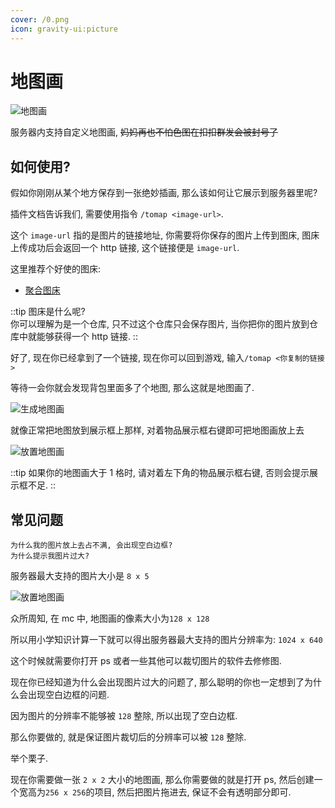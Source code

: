 ```yaml
---
cover: /0.png
icon: gravity-ui:picture
---
```


# 地图画

![地图画](/tomap/tomap-1.webp)

服务器内支持自定义地图画, ~~妈妈再也不怕色图在扣扣群发会被封号了~~

## 如何使用?

假如你刚刚从某个地方保存到一张绝妙插画, 那么该如何让它展示到服务器里呢?

插件文档告诉我们, 需要使用指令 `/tomap <image-url>`.

这个 `image-url` 指的是图片的链接地址, 你需要将你保存的图片上传到图床, 图床上传成功后会返回一个 http 链接, 这个链接便是 `image-url`.

这里推荐个好使的图床:

-   [聚合图床](https://www.superbed.cn/)

::tip
图床是什么呢?
<br />
你可以理解为是一个仓库, 只不过这个仓库只会保存图片, 当你把你的图片放到仓库中就能够获得一个 http 链接.
::

好了, 现在你已经拿到了一个链接, 现在你可以回到游戏, 输入`/tomap <你复制的链接>`

等待一会你就会发现背包里面多了个地图, 那么这就是地图画了.

![生成地图画](/tomap/tomap-2.webp)

就像正常把地图放到展示框上那样, 对着物品展示框右键即可把地图画放上去

![放置地图画](/tomap/tomap-3.webp)

::tip
如果你的地图画大于 1 格时, 请对着左下角的物品展示框右键, 否则会提示展示框不足.
::

## 常见问题

```
为什么我的图片放上去占不满, 会出现空白边框?
为什么提示我图片过大?
```

服务器最大支持的图片大小是 `8 x 5`

![放置地图画](/tomap/tomap-4.webp)

众所周知, 在 mc 中, 地图画的像素大小为`128 x 128`

所以用小学知识计算一下就可以得出服务器最大支持的图片分辨率为: `1024 x 640`

这个时候就需要你打开 ps 或者一些其他可以裁切图片的软件去修修图.

现在你已经知道为什么会出现图片过大的问题了, 那么聪明的你也一定想到了为什么会出现空白边框的问题.

因为图片的分辨率不能够被 `128` 整除, 所以出现了空白边框.

那么你要做的, 就是保证图片裁切后的分辨率可以被 `128` 整除.

举个栗子.

现在你需要做一张 `2 x 2` 大小的地图画, 那么你需要做的就是打开 ps, 然后创建一个宽高为`256 x 256`的项目, 然后把图片拖进去, 保证不会有透明部分即可.

